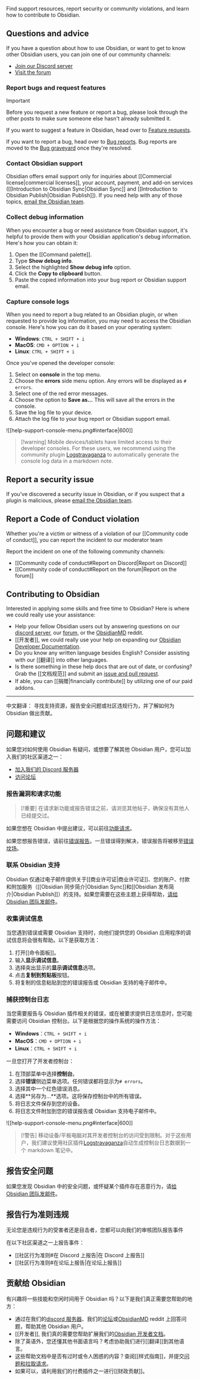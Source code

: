 Find support resources, report security or community violations, and learn how to contribute to Obsidian.
## Questions and advice

If you have a question about how to use Obsidian, or want to get to know other Obsidian users, you can join one of our community channels:

- [Join our Discord server](https://discord.gg/obsidianmd)
- [Visit the forum](https://forum.obsidian.md/)

### Report bugs and request features

> [!important]
> Before you request a new feature or report a bug, please look through the other posts to make sure someone else hasn't already submitted it.

If you want to suggest a feature in Obsidian, head over to [Feature requests](https://forum.obsidian.md/c/feature-requests/8).

If you want to report a bug, head over to [Bug reports](https://forum.obsidian.md/c/bug-reports/7). Bug reports are moved to the [Bug graveyard](https://forum.obsidian.md/c/bug-graveyard/12) once they're resolved.

### Contact Obsidian support

Obsidian offers email support only for inquiries about [[Commercial license|commercial licenses]], your account, payment, and add-on services ([[Introduction to Obsidian Sync|Obsidian Sync]] and [[Introduction to Obsidian Publish|Obsidian Publish]]). If you need help with any of those topics, [email the Obsidian team](mailto:support@obsidian.md).

### Collect debug information

When you encounter a bug or need assistance from Obsidian support, it's helpful to provide them with your Obsidian application's debug information. Here's how you can obtain it:

1. Open the [[Command palette]].
2. Type **Show debug info**.
3. Select the highlighted **Show debug info** option.
4. Click the **Copy to clipboard** button.
5. Paste the copied information into your bug report or Obsidian support email.

### Capture console logs

When you need to report a bug related to an Obsidian plugin, or when requested to provide log information, you may need to access the Obsidian console. Here's how you can do it based on your operating system:

- **Windows**: `CTRL + SHIFT + i`  
- **MacOS**: `CMD + OPTION + i`  
- **Linux**: `CTRL + SHIFT + i`

Once you've opened the developer console:

1. Select on **console** in the top menu.
2. Choose the **errors** side menu option. Any errors will be displayed as `# errors`.
3. Select one of the red error messages.
4. Choose the option to **Save as...** This will save all the errors in the console.
5. Save the log file to your device.
6. Attach the log file to your bug report or Obsidian support email.

![[help-support-console-menu.png#interface|600]]

> [!warning] Mobile devices/tablets have limited access to their developer consoles. For these users, we recommend using the community plugin [Logstravaganza](https://obsidian.md/plugins?id=logstravaganza) to automatically generate the console log data in a markdown note.


## Report a security issue

If you've discovered a security issue in Obsidian, or if you suspect that a plugin is malicious, please [email the Obsidian team](mailto:support@obsidian.md).

## Report a Code of Conduct violation

Whether you're a victim or witness of a violation of our [[Community code of conduct]], you can report the incident to our moderator team

Report the incident on one of the following community channels:

- [[Community code of conduct#Report on Discord|Report on Discord]]
- [[Community code of conduct#Report on the forum|Report on the forum]]

## Contributing to Obsidian

Interested in applying some skills and free time to Obsidian? Here is where we could really use your assistance:

- Help your fellow Obsidian users out by answering questions on our [discord server](https://discord.gg/obsidianmd), our [forum](https://forum.obsidian.md/), or the [ObsidianMD](https://old.reddit.com/r/ObsidianMD/) reddit.
- [[开发者]], we could really use your help on expanding our [Obsidian Developer Documentation](https://github.com/obsidianmd/obsidian-developer-docs). 
- Do you know any written language besides English? Consider assisting with our [[翻译]] into other languages.
- Is there something in these help docs that are out of date, or confusing? Grab the [[文档规范]] and submit an [issue and pull request](https://github.com/obsidianmd/obsidian-help/issues?q=is%3Aissue+is%3Aopen+sort%3Aupdated-desc).
- If able, you can [[捐赠|financially contribute]] by utilizing one of our paid addons. 

---

中文翻译：
寻找支持资源，报告安全问题或社区违规行为，并了解如何为 Obsidian 做出贡献。

## 问题和建议

如果您对如何使用 Obsidian 有疑问，或想要了解其他 Obsidian 用户，您可以加入我们的社区渠道之一：

- [加入我们的 Discord 服务器](https://discord.gg/obsidianmd)
- [访问论坛](https://forum.obsidian.md/)

### 报告漏洞和请求功能

> [!重要]
> 在请求新功能或报告错误之前，请浏览其他帖子，确保没有其他人已经提交过。

如果您想在 Obsidian 中提出建议，可以前往[功能请求](https://forum.obsidian.md/c/feature-requests/8)。

如果您想报告错误，请前往[错误报告](https://forum.obsidian.md/c/bug-reports/7)。一旦错误得到解决，错误报告将被移至[错误坟场](https://forum.obsidian.md/c/bug-graveyard/12)。

### 联系 Obsidian 支持

Obsidian 仅通过电子邮件提供关于[[商业许可证|商业许可证]]、您的账户、付款和附加服务（[[Obsidian 同步简介|Obsidian Sync]]和[[Obsidian 发布简介|Obsidian Publish]]）的支持。如果您需要在这些主题上获得帮助，[请给 Obsidian 团队发邮件](mailto:support@obsidian.md)。

### 收集调试信息

当您遇到错误或需要 Obsidian 支持时，向他们提供您的 Obsidian 应用程序的调试信息将会很有帮助。以下是获取方法：

1. 打开[[命令面板]]。
2. 输入**显示调试信息**。
3. 选择突出显示的**显示调试信息**选项。
4. 点击**复制到剪贴板**按钮。
5. 将复制的信息粘贴到您的错误报告或 Obsidian 支持的电子邮件中。

### 捕获控制台日志

当您需要报告与 Obsidian 插件相关的错误，或在被要求提供日志信息时，您可能需要访问 Obsidian 控制台。以下是根据您的操作系统的操作方法：

- **Windows**：`CTRL + SHIFT + i`  
- **MacOS**：`CMD + OPTION + i`  
- **Linux**：`CTRL + SHIFT + i`

一旦您打开了开发者控制台：

1. 在顶部菜单中选择**控制台**。
2. 选择**错误**侧边菜单选项。任何错误都将显示为`# errors`。
3. 选择其中一个红色错误消息。
4. 选择**另存为...**选项。这将保存控制台中的所有错误。
5. 将日志文件保存到您的设备。
6. 将日志文件附加到您的错误报告或 Obsidian 支持电子邮件中。

![[help-support-console-menu.png#interface|600]]

> [!警告] 移动设备/平板电脑对其开发者控制台的访问受到限制。对于这些用户，我们建议使用社区插件[Logstravaganza](https://obsidian.md/plugins?id=logstravaganza)自动生成控制台日志数据到一个 markdown 笔记中。

## 报告安全问题

如果您发现 Obsidian 中的安全问题，或怀疑某个插件存在恶意行为，请[给 Obsidian 团队发邮件](mailto:support@obsidian.md)。

## 报告行为准则违规

无论您是违规行为的受害者还是目击者，您都可以向我们的审核团队报告事件

在以下社区渠道之一上报告事件：

- [[社区行为准则#在 Discord 上报告|在 Discord 上报告]]
- [[社区行为准则#在论坛上报告|在论坛上报告]]

## 贡献给 Obsidian

有兴趣将一些技能和空闲时间用于 Obsidian 吗？以下是我们真正需要您帮助的地方：

- 通过在我们的[discord 服务器](https://discord.gg/obsidianmd)、我们的[论坛](https://forum.obsidian.md/)或[ObsidianMD](https://old.reddit.com/r/ObsidianMD/) reddit 上回答问题，帮助其他 Obsidian 用户。
- [[开发者]], 我们真的需要您帮助扩展我们的[Obsidian 开发者文档](https://github.com/obsidianmd/obsidian-developer-docs)。 
- 除了英语外，您还懂其他书面语言吗？考虑协助我们进行[[翻译]]到其他语言。
- 这些帮助文档中是否有过时或令人困惑的内容？查阅[[样式指南]]，并提交[问题和拉取请求](https://github.com/obsidianmd/obsidian-help/issues?q=is%3Aissue+is%3Aopen+sort%3Aupdated-desc)。
- 如果可以，请利用我们的付费插件之一进行[[财政贡献]]。